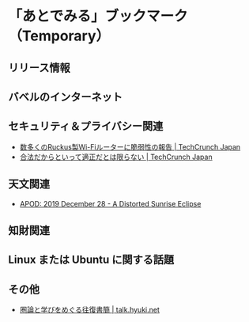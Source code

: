 # 「あとでみる」ブックマーク（Temporary）

## リリース情報


## バベルのインターネット


## セキュリティ＆プライバシー関連

- [数多くのRuckus製Wi-Fiルーターに脆弱性の報告  |  TechCrunch Japan](https://jp.techcrunch.com/2019/12/30/2019-12-30-ruckus-wireless-routers-flaws/)
- [合法だからといって適正だとは限らない  |  TechCrunch Japan](https://jp.techcrunch.com/2019/12/30/2019-12-20-just-because-its-legal-it-doesnt-mean-its-right/)

## 天文関連

- [APOD: 2019 December 28 - A Distorted Sunrise Eclipse](https://apod.nasa.gov/apod/ap191228.html)

## 知財関連


## Linux または Ubuntu に関する話題


## その他

- [圏論と学びをめぐる往復書簡 | talk.hyuki.net](https://talk.hyuki.net/)

<!-- eof -->
